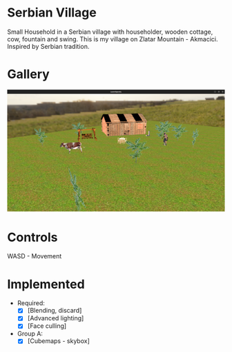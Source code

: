 # Serbian Village 
Small Household in a Serbian village with householder, wooden cottage, cow, fountain and swing.
This is my village on Zlatar Mountain - Akmacici.
Inspired by Serbian tradition.

# Gallery
![](gallery/village1.png)
<br>

# Controls
WASD - Movement

# Implemented
- Required:
    - [x] [Blending, discard]
    - [x] [Advanced lighting]
    - [x] [Face culling]
- Group A:
    - [x] [Cubemaps - skybox]

